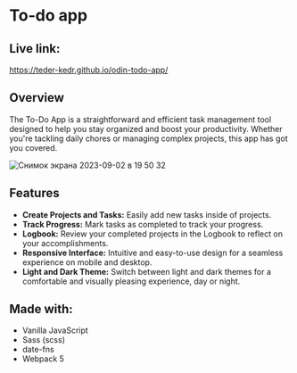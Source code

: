 # To-do app

## Live link:
https://teder-kedr.github.io/odin-todo-app/

## Overview
The To-Do App is a straightforward and efficient task management tool designed to help you stay organized and boost your productivity. Whether you're tackling daily chores or managing complex projects, this app has got you covered.

![Снимок экрана 2023-09-02 в 19 50 32](https://github.com/Teder-kedr/odin-todo-app/assets/124440529/37de60b7-5d64-4bb4-94eb-b60c4b7bff33)

## Features
- __Create Projects and Tasks:__ Easily add new tasks inside of projects.
- __Track Progress:__ Mark tasks as completed to track your progress.
- __Logbook:__ Review your completed projects in the Logbook to reflect on your accomplishments.
- __Responsive Interface:__ Intuitive and easy-to-use design for a seamless experience on mobile and desktop.
- __Light and Dark Theme:__ Switch between light and dark themes for a comfortable and visually pleasing experience, day or night.

## Made with:
- Vanilla JavaScript
- Sass (scss)
- date-fns
- Webpack 5
